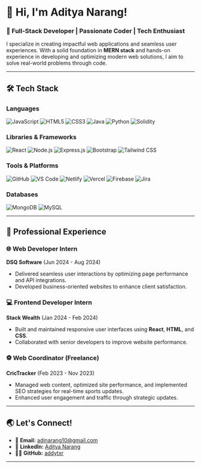 # 👋 Hi, I'm Aditya Narang!

### 🚀 Full-Stack Developer | Passionate Coder | Tech Enthusiast  
I specialize in creating impactful web applications and seamless user experiences. With a solid foundation in **MERN stack** and hands-on experience in developing and optimizing modern web solutions, I aim to solve real-world problems through code.

---

## 🛠️ Tech Stack  
### Languages  
![JavaScript](https://img.shields.io/badge/JavaScript-F7DF1E?style=for-the-badge&logo=javascript&logoColor=black) ![HTML5](https://img.shields.io/badge/HTML5-E34F26?style=for-the-badge&logo=html5&logoColor=white) ![CSS3](https://img.shields.io/badge/CSS3-1572B6?style=for-the-badge&logo=css3&logoColor=white) ![Java](https://img.shields.io/badge/Java-007396?style=for-the-badge&logo=java&logoColor=white) ![Python](https://img.shields.io/badge/Python-3776AB?style=for-the-badge&logo=python&logoColor=white) ![Solidity](https://img.shields.io/badge/Solidity-363636?style=for-the-badge&logo=solidity&logoColor=white)  

### Libraries & Frameworks  
![React](https://img.shields.io/badge/React-20232A?style=for-the-badge&logo=react&logoColor=61DAFB) ![Node.js](https://img.shields.io/badge/Node.js-339933?style=for-the-badge&logo=nodedotjs&logoColor=white) ![Express.js](https://img.shields.io/badge/Express.js-000000?style=for-the-badge&logo=express&logoColor=white) ![Bootstrap](https://img.shields.io/badge/Bootstrap-563D7C?style=for-the-badge&logo=bootstrap&logoColor=white) ![Tailwind CSS](https://img.shields.io/badge/TailwindCSS-06B6D4?style=for-the-badge&logo=tailwindcss&logoColor=white)  

### Tools & Platforms  
![GitHub](https://img.shields.io/badge/GitHub-181717?style=for-the-badge&logo=github&logoColor=white) ![VS Code](https://img.shields.io/badge/VS%20Code-0078D4?style=for-the-badge&logo=visualstudiocode&logoColor=white) ![Netlify](https://img.shields.io/badge/Netlify-00C7B7?style=for-the-badge&logo=netlify&logoColor=white) ![Vercel](https://img.shields.io/badge/Vercel-000000?style=for-the-badge&logo=vercel&logoColor=white) ![Firebase](https://img.shields.io/badge/Firebase-FFCA28?style=for-the-badge&logo=firebase&logoColor=black) ![Jira](https://img.shields.io/badge/Jira-0052CC?style=for-the-badge&logo=jira&logoColor=white)  

### Databases  
![MongoDB](https://img.shields.io/badge/MongoDB-47A248?style=for-the-badge&logo=mongodb&logoColor=white) ![MySQL](https://img.shields.io/badge/MySQL-4479A1?style=for-the-badge&logo=mysql&logoColor=white)  

---

## 💼 Professional Experience  

### 🌐 **Web Developer Intern**  
**DSQ Software** (Jun 2024 - Aug 2024)  
- Delivered seamless user interactions by optimizing page performance and API integrations.  
- Developed business-oriented websites to enhance client satisfaction.

### 💻 **Frontend Developer Intern**  
**Stack Wealth** (Jan 2024 - Feb 2024)  
- Built and maintained responsive user interfaces using **React**, **HTML**, and **CSS**.  
- Collaborated with senior developers to improve website performance.

### ⚽ **Web Coordinator (Freelance)**  
**CricTracker** (Feb 2023 - Nov 2023)  
- Managed web content, optimized site performance, and implemented SEO strategies for real-time sports updates.  
- Enhanced user engagement and traffic through strategic updates.
  
---

## 🌏 Let's Connect!  
- 📧 **Email:** [adinarang10@gmail.com](mailto:adinarang10@gmail.com)  
- 💼 **LinkedIn:** [Aditya Narang](https://www.linkedin.com/in/addytxr/)  
- 🧑‍💻 **GitHub:** [addytxr](https://github.com/addytxr)  

---
